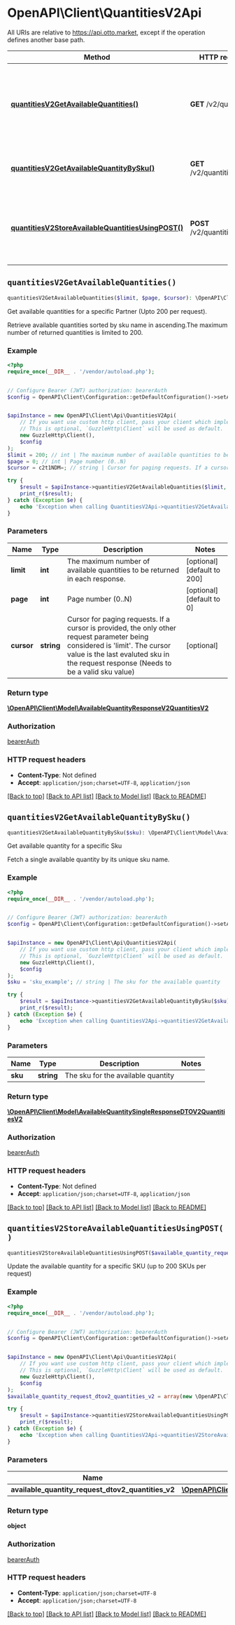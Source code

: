 # OpenAPI\Client\QuantitiesV2Api

All URIs are relative to https://api.otto.market, except if the operation defines another base path.

| Method | HTTP request | Description |
| ------------- | ------------- | ------------- |
| [**quantitiesV2GetAvailableQuantities()**](QuantitiesV2Api.md#quantitiesV2GetAvailableQuantities) | **GET** /v2/quantities | Get available quantities for a specific Partner (Upto 200 per request). |
| [**quantitiesV2GetAvailableQuantityBySku()**](QuantitiesV2Api.md#quantitiesV2GetAvailableQuantityBySku) | **GET** /v2/quantities/{sku} | Get available quantity for a specific Sku |
| [**quantitiesV2StoreAvailableQuantitiesUsingPOST()**](QuantitiesV2Api.md#quantitiesV2StoreAvailableQuantitiesUsingPOST) | **POST** /v2/quantities | Update the available quantity for a specific SKU (up to 200 SKUs per request) |


## `quantitiesV2GetAvailableQuantities()`

```php
quantitiesV2GetAvailableQuantities($limit, $page, $cursor): \OpenAPI\Client\Model\AvailableQuantityResponseV2QuantitiesV2
```

Get available quantities for a specific Partner (Upto 200 per request).

Retrieve available quantities sorted by sku name in ascending.The maximum number of returned quantities is limited to 200.

### Example

```php
<?php
require_once(__DIR__ . '/vendor/autoload.php');


// Configure Bearer (JWT) authorization: bearerAuth
$config = OpenAPI\Client\Configuration::getDefaultConfiguration()->setAccessToken('YOUR_ACCESS_TOKEN');


$apiInstance = new OpenAPI\Client\Api\QuantitiesV2Api(
    // If you want use custom http client, pass your client which implements `GuzzleHttp\ClientInterface`.
    // This is optional, `GuzzleHttp\Client` will be used as default.
    new GuzzleHttp\Client(),
    $config
);
$limit = 200; // int | The maximum number of available quantities to be returned in each response.
$page = 0; // int | Page number (0..N)
$cursor = c2t1NDM=; // string | Cursor for paging requests. If a cursor is provided, the only other request parameter being considered is 'limit'. The cursor value is the last evaluted sku in the request response (Needs to be a valid sku value)

try {
    $result = $apiInstance->quantitiesV2GetAvailableQuantities($limit, $page, $cursor);
    print_r($result);
} catch (Exception $e) {
    echo 'Exception when calling QuantitiesV2Api->quantitiesV2GetAvailableQuantities: ', $e->getMessage(), PHP_EOL;
}
```

### Parameters

| Name | Type | Description  | Notes |
| ------------- | ------------- | ------------- | ------------- |
| **limit** | **int**| The maximum number of available quantities to be returned in each response. | [optional] [default to 200] |
| **page** | **int**| Page number (0..N) | [optional] [default to 0] |
| **cursor** | **string**| Cursor for paging requests. If a cursor is provided, the only other request parameter being considered is &#39;limit&#39;. The cursor value is the last evaluted sku in the request response (Needs to be a valid sku value) | [optional] |

### Return type

[**\OpenAPI\Client\Model\AvailableQuantityResponseV2QuantitiesV2**](../Model/AvailableQuantityResponseV2QuantitiesV2.md)

### Authorization

[bearerAuth](../../README.md#bearerAuth)

### HTTP request headers

- **Content-Type**: Not defined
- **Accept**: `application/json;charset=UTF-8`, `application/json`

[[Back to top]](#) [[Back to API list]](../../README.md#endpoints)
[[Back to Model list]](../../README.md#models)
[[Back to README]](../../README.md)

## `quantitiesV2GetAvailableQuantityBySku()`

```php
quantitiesV2GetAvailableQuantityBySku($sku): \OpenAPI\Client\Model\AvailableQuantitySingleResponseDTOV2QuantitiesV2
```

Get available quantity for a specific Sku

Fetch a single available quantity by its unique sku name.

### Example

```php
<?php
require_once(__DIR__ . '/vendor/autoload.php');


// Configure Bearer (JWT) authorization: bearerAuth
$config = OpenAPI\Client\Configuration::getDefaultConfiguration()->setAccessToken('YOUR_ACCESS_TOKEN');


$apiInstance = new OpenAPI\Client\Api\QuantitiesV2Api(
    // If you want use custom http client, pass your client which implements `GuzzleHttp\ClientInterface`.
    // This is optional, `GuzzleHttp\Client` will be used as default.
    new GuzzleHttp\Client(),
    $config
);
$sku = 'sku_example'; // string | The sku for the available quantity

try {
    $result = $apiInstance->quantitiesV2GetAvailableQuantityBySku($sku);
    print_r($result);
} catch (Exception $e) {
    echo 'Exception when calling QuantitiesV2Api->quantitiesV2GetAvailableQuantityBySku: ', $e->getMessage(), PHP_EOL;
}
```

### Parameters

| Name | Type | Description  | Notes |
| ------------- | ------------- | ------------- | ------------- |
| **sku** | **string**| The sku for the available quantity | |

### Return type

[**\OpenAPI\Client\Model\AvailableQuantitySingleResponseDTOV2QuantitiesV2**](../Model/AvailableQuantitySingleResponseDTOV2QuantitiesV2.md)

### Authorization

[bearerAuth](../../README.md#bearerAuth)

### HTTP request headers

- **Content-Type**: Not defined
- **Accept**: `application/json;charset=UTF-8`, `application/json`

[[Back to top]](#) [[Back to API list]](../../README.md#endpoints)
[[Back to Model list]](../../README.md#models)
[[Back to README]](../../README.md)

## `quantitiesV2StoreAvailableQuantitiesUsingPOST()`

```php
quantitiesV2StoreAvailableQuantitiesUsingPOST($available_quantity_request_dtov2_quantities_v2): object
```

Update the available quantity for a specific SKU (up to 200 SKUs per request)

### Example

```php
<?php
require_once(__DIR__ . '/vendor/autoload.php');


// Configure Bearer (JWT) authorization: bearerAuth
$config = OpenAPI\Client\Configuration::getDefaultConfiguration()->setAccessToken('YOUR_ACCESS_TOKEN');


$apiInstance = new OpenAPI\Client\Api\QuantitiesV2Api(
    // If you want use custom http client, pass your client which implements `GuzzleHttp\ClientInterface`.
    // This is optional, `GuzzleHttp\Client` will be used as default.
    new GuzzleHttp\Client(),
    $config
);
$available_quantity_request_dtov2_quantities_v2 = array(new \OpenAPI\Client\Model\AvailableQuantityRequestDTOV2QuantitiesV2()); // \OpenAPI\Client\Model\AvailableQuantityRequestDTOV2QuantitiesV2[] | availableQuantityRequestDTO

try {
    $result = $apiInstance->quantitiesV2StoreAvailableQuantitiesUsingPOST($available_quantity_request_dtov2_quantities_v2);
    print_r($result);
} catch (Exception $e) {
    echo 'Exception when calling QuantitiesV2Api->quantitiesV2StoreAvailableQuantitiesUsingPOST: ', $e->getMessage(), PHP_EOL;
}
```

### Parameters

| Name | Type | Description  | Notes |
| ------------- | ------------- | ------------- | ------------- |
| **available_quantity_request_dtov2_quantities_v2** | [**\OpenAPI\Client\Model\AvailableQuantityRequestDTOV2QuantitiesV2[]**](../Model/AvailableQuantityRequestDTOV2QuantitiesV2.md)| availableQuantityRequestDTO | |

### Return type

**object**

### Authorization

[bearerAuth](../../README.md#bearerAuth)

### HTTP request headers

- **Content-Type**: `application/json;charset=UTF-8`
- **Accept**: `application/json;charset=UTF-8`

[[Back to top]](#) [[Back to API list]](../../README.md#endpoints)
[[Back to Model list]](../../README.md#models)
[[Back to README]](../../README.md)
